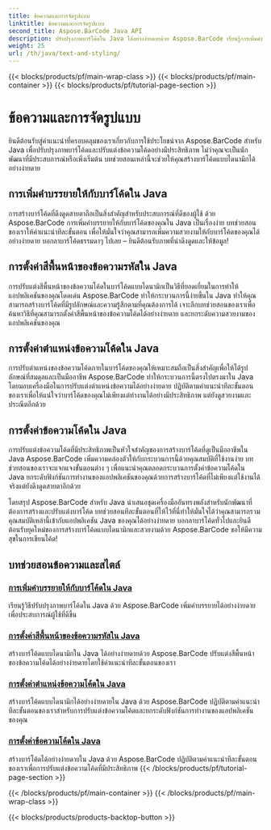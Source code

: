 ```yaml
---
title: ข้อความและการจัดรูปแบบ
linktitle: ข้อความและการจัดรูปแบบ
second_title: Aspose.BarCode Java API
description: ปรับปรุงภาพบาร์โค้ดใน Java ได้อย่างง่ายดายด้วย Aspose.BarCode เรียนรู้การเพิ่มคำบรรยายเพื่อปรับปรุงประสบการณ์ผู้ใช้ ปรับแต่งข้อความโค้ดในบาร์โค้ดแบบไดนามิก
weight: 25
url: /th/java/text-and-styling/
---
```


{{< blocks/products/pf/main-wrap-class >}}
{{< blocks/products/pf/main-container >}}
{{< blocks/products/pf/tutorial-page-section >}}

# ข้อความและการจัดรูปแบบ


ยินดีต้อนรับสู่คำแนะนำที่ครอบคลุมของเราเกี่ยวกับการใช้ประโยชน์จาก Aspose.BarCode สำหรับ Java เพื่อปรับปรุงภาพบาร์โค้ดและปรับแต่งข้อความโค้ดอย่างมีประสิทธิภาพ ไม่ว่าคุณจะเป็นนักพัฒนาที่มีประสบการณ์หรือเพิ่งเริ่มต้น บทช่วยสอนเหล่านี้จะช่วยให้คุณสร้างบาร์โค้ดแบบไดนามิกได้อย่างง่ายดาย

## การเพิ่มคำบรรยายให้กับบาร์โค้ดใน Java

การสร้างบาร์โค้ดที่ดึงดูดสายตาถือเป็นสิ่งสำคัญสำหรับประสบการณ์ที่ดีของผู้ใช้ ด้วย Aspose.BarCode การเพิ่มคำบรรยายให้กับบาร์โค้ดของคุณใน Java เป็นเรื่องง่าย บทช่วยสอนของเราให้คำแนะนำทีละขั้นตอน เพื่อให้มั่นใจว่าคุณสามารถเพิ่มความสวยงามให้กับบาร์โค้ดของคุณได้อย่างง่ายดาย บอกลาบาร์โค้ดธรรมดาๆ ไปเลย – ยินดีต้อนรับภาพที่น่าดึงดูดและให้ข้อมูล!

## การตั้งค่าสีพื้นหน้าของข้อความรหัสใน Java

การปรับแต่งสีพื้นหน้าของข้อความโค้ดในบาร์โค้ดแบบไดนามิกเป็นวิธีที่ยอดเยี่ยมในการทำให้แอปพลิเคชันของคุณโดดเด่น Aspose.BarCode ทำให้กระบวนการนี้ง่ายขึ้นใน Java ทำให้คุณสามารถสร้างบาร์โค้ดที่มีรูปลักษณ์และความรู้สึกตามที่คุณต้องการได้ เจาะลึกบทช่วยสอนของเราเพื่อค้นหาวิธีที่คุณสามารถตั้งค่าสีพื้นหน้าของข้อความโค้ดได้อย่างง่ายดาย และยกระดับความสวยงามของแอปพลิเคชันของคุณ

## การตั้งค่าตำแหน่งข้อความโค้ดใน Java

การปรับตำแหน่งของข้อความโค้ดภายในบาร์โค้ดของคุณให้เหมาะสมถือเป็นสิ่งสำคัญเพื่อให้ได้รูปลักษณ์ที่สมดุลและเป็นมืออาชีพ Aspose.BarCode ทำให้กระบวนการนี้ตรงไปตรงมาใน Java โดยมอบเครื่องมือในการปรับแต่งตำแหน่งข้อความได้อย่างง่ายดาย ปฏิบัติตามคำแนะนำทีละขั้นตอนของเราเพื่อให้แน่ใจว่าบาร์โค้ดของคุณไม่เพียงแต่ทำงานได้อย่างมีประสิทธิภาพ แต่ยังดูสวยงามและประณีตอีกด้วย

## การตั้งค่าข้อความโค้ดใน Java

การปรับแต่งข้อความโค้ดที่มีประสิทธิภาพเป็นหัวใจสำคัญของการสร้างบาร์โค้ดที่ดูเป็นมืออาชีพใน Java Aspose.BarCode เพิ่มความคล่องตัวให้กับกระบวนการนี้ด้วยคุณสมบัติที่ใช้งานง่าย บทช่วยสอนของเราจะแจกแจงขั้นตอนต่าง ๆ เพื่อแนะนำคุณตลอดกระบวนการตั้งค่าข้อความโค้ดใน Java ยกระดับฟังก์ชันการทำงานของแอปพลิเคชันของคุณด้วยการสร้างบาร์โค้ดที่ไม่เพียงแต่ใช้งานได้จริงแต่ยังดึงดูดสายตาอีกด้วย

โดยสรุป Aspose.BarCode สำหรับ Java นำเสนอชุดเครื่องมืออันทรงพลังสำหรับนักพัฒนาที่ต้องการสร้างและปรับแต่งบาร์โค้ด บทช่วยสอนทีละขั้นตอนที่ให้ไว้ที่นี่ทำให้มั่นใจได้ว่าคุณสามารถรวมคุณสมบัติเหล่านี้เข้ากับแอปพลิเคชัน Java ของคุณได้อย่างง่ายดาย บอกลาบาร์โค้ดทั่วไปและยินดีต้อนรับยุคใหม่ของการสร้างบาร์โค้ดแบบไดนามิกและสวยงามด้วย Aspose.BarCode ขอให้มีความสุขในการเขียนโค้ด!

## บทช่วยสอนข้อความและสไตล์
### [การเพิ่มคำบรรยายให้กับบาร์โค้ดใน Java](./adding-caption-barcode/)
เรียนรู้วิธีปรับปรุงภาพบาร์โค้ดใน Java ด้วย Aspose.BarCode เพิ่มคำบรรยายได้อย่างง่ายดายเพื่อประสบการณ์ผู้ใช้ที่ดีขึ้น
### [การตั้งค่าสีพื้นหน้าของข้อความรหัสใน Java](./setting-code-text-foreground-color/)
สร้างบาร์โค้ดแบบไดนามิกใน Java ได้อย่างง่ายดายด้วย Aspose.BarCode ปรับแต่งสีพื้นหน้าของข้อความโค้ดได้อย่างง่ายดายโดยใช้คำแนะนำทีละขั้นตอนของเรา
### [การตั้งค่าตำแหน่งข้อความโค้ดใน Java](./setting-code-text-location/)
สร้างบาร์โค้ดแบบไดนามิกได้อย่างง่ายดายใน Java ด้วย Aspose.BarCode ปฏิบัติตามคำแนะนำทีละขั้นตอนของเราสำหรับการปรับแต่งข้อความโค้ดและยกระดับฟังก์ชันการทำงานของแอปพลิเคชันของคุณ
### [การตั้งค่าข้อความโค้ดใน Java](./setting-code-text/)
สร้างบาร์โค้ดได้อย่างง่ายดายใน Java ด้วย Aspose.BarCode ปฏิบัติตามคำแนะนำทีละขั้นตอนของเราเพื่อการปรับแต่งข้อความโค้ดที่มีประสิทธิภาพ
{{< /blocks/products/pf/tutorial-page-section >}}

{{< /blocks/products/pf/main-container >}}
{{< /blocks/products/pf/main-wrap-class >}}

{{< blocks/products/products-backtop-button >}}
